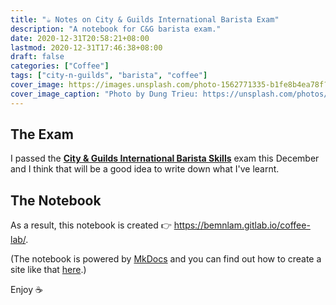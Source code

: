 ```yaml
---
title: "☕️ Notes on City & Guilds International Barista Exam"
description: "A notebook for C&G barista exam."
date: 2020-12-31T20:58:21+08:00
lastmod: 2020-12-31T17:46:38+08:00
draft: false
categories: ["Coffee"]
tags: ["city-n-guilds", "barista", "coffee"]
cover_image: https://images.unsplash.com/photo-1562771335-b1fe8b4ea78f?ixid=MXwxMjA3fDB8MHxwaG90by1wYWdlfHx8fGVufDB8fHw%3D&ixlib=rb-1.2.1&auto=format&fit=crop&w=1000&q=80
cover_image_caption: "Photo by Dung Trieu: https://unsplash.com/photos/DVA6kQNdUWs"
---
```


## The Exam

I passed the [**City & Guilds International Barista Skills**](https://www.cityandguilds.com/qualifications-and-apprenticeships/hospitality-and-catering/hospitality-and-catering/7102-barista-skills) exam this December and I think that will be a good idea to write down what I've learnt.

## The Notebook

As a result, this notebook is created 👉 https://bemnlam.gitlab.io/coffee-lab/. 

(The notebook is powered by [MkDocs](https://www.mkdocs.org/) and you can find out how to create a site like that [here](/posts/documentation-makes-easy-with-mkdocs-and-gitlab-pages/).)

Enjoy ☕️

